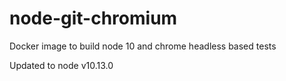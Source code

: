 # node-git-chromium

Docker image to build node 10 and chrome headless based tests

Updated to node v10.13.0
